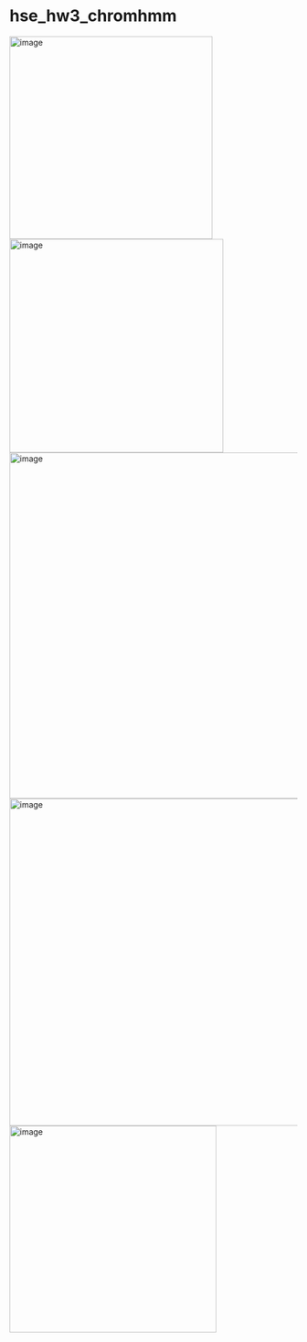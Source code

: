 # hse_hw3_chromhmm


<img width="355" alt="image" src="https://user-images.githubusercontent.com/93263861/160296847-26288184-6c0c-4c99-8921-a686ac959606.png">


<img width="374" alt="image" src="https://user-images.githubusercontent.com/93263861/160296835-a59e24ae-f216-4ad5-baed-a8d9642969e8.png">

<img width="606" alt="image" src="https://user-images.githubusercontent.com/93263861/160296903-1bfa39e3-8182-4b80-a29d-3663c0f63091.png">

<img width="573" alt="image" src="https://user-images.githubusercontent.com/93263861/160296941-e9f22c93-b6da-45ed-8ea8-2e2ab201f1b9.png">


<img width="362" alt="image" src="https://user-images.githubusercontent.com/93263861/160296918-48124fcc-c0cc-427c-afa4-64d0cf02e6a9.png">
